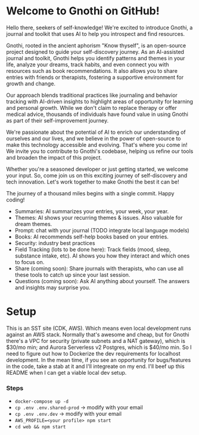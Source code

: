 # Welcome to Gnothi on GitHub!

Hello there, seekers of self-knowledge! We're excited to introduce Gnothi, a journal and toolkit that uses AI to help you introspect and find resources.

Gnothi, rooted in the ancient aphorism "Know thyself", is an open-source project designed to guide your self-discovery journey. As an AI-assisted journal and toolkit, Gnothi helps you identify patterns and themes in your life, analyze your dreams, track habits, and even connect you with resources such as book recommendations. It also allows you to share entries with friends or therapists, fostering a supportive environment for growth and change.

Our approach blends traditional practices like journaling and behavior tracking with AI-driven insights to highlight areas of opportunity for learning and personal growth. While we don't claim to replace therapy or offer medical advice, thousands of individuals have found value in using Gnothi as part of their self-improvement journey.

We're passionate about the potential of AI to enrich our understanding of ourselves and our lives, and we believe in the power of open-source to make this technology accessible and evolving. That's where you come in! We invite you to contribute to Gnothi's codebase, helping us refine our tools and broaden the impact of this project.

Whether you're a seasoned developer or just getting started, we welcome your input. So, come join us on this exciting journey of self-discovery and tech innovation. Let's work together to make Gnothi the best it can be!

The journey of a thousand miles begins with a single commit. Happy coding!


* Summaries: AI summarizes your entries, your week, your year.
* Themes: AI shows your recurring themes & issues. Also valuable for dream themes.
* Prompt: chat with your journal (TODO integrate local language models)
* Books: AI recommends self-help books based on your entries.
* Security: industry best practices
* Field Tracking (lots to be done here): Track fields (mood, sleep, substance intake, etc). AI shows you how they interact and which ones to focus on.
* Share (coming soon): Share journals with therapists, who can use all these tools to catch up since your last session.
* Questions (coming soon): Ask AI anything about yourself. The answers and insights may surprise you.

# Setup
This is an SST site (CDK, AWS). Which means even local development runs against an AWS stack. Normally that's awesome and cheap, but for Gnothi there's a VPC for security (private subnets and a NAT gateway), which is $30/mo min; and Aurora Serverless v2 Postgres, which is $40/mo min. So I need to figure out how to Dockerize the dev requirements for localhost development. In the mean time, if you see an opportunity for bugs/features in the code, take a stab at it and I'll integreate on my end. I'll beef up this README when I can get a viable local dev setup.

### Steps
* `docker-compose up -d`
* `cp .env .env.shared-prod` -> modify with your email
* `cp .env .env.dev` -> modify with your email 
* `AWS_PROFILE=<your profile> npm start`
* `cd web && npm start`